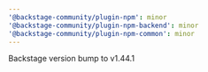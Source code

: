 ```yaml
---
'@backstage-community/plugin-npm': minor
'@backstage-community/plugin-npm-backend': minor
'@backstage-community/plugin-npm-common': minor
---
```


Backstage version bump to v1.44.1
